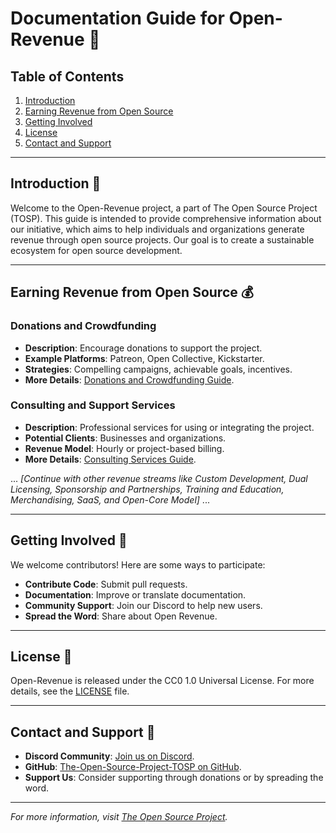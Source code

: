# Documentation Guide for Open-Revenue 📘

## Table of Contents
1. [Introduction](#introduction)
2. [Earning Revenue from Open Source](#earning-revenue-from-open-source)
3. [Getting Involved](#getting-involved)
4. [License](#license)
5. [Contact and Support](#contact-and-support)

---

<a id="introduction"></a>
## Introduction 📖

Welcome to the Open-Revenue project, a part of The Open Source Project (TOSP). This guide is intended to provide comprehensive information about our initiative, which aims to help individuals and organizations generate revenue through open source projects. Our goal is to create a sustainable ecosystem for open source development.

---

<a id="earning-revenue-from-open-source"></a>
## Earning Revenue from Open Source 💰

### Donations and Crowdfunding
- **Description**: Encourage donations to support the project.
- **Example Platforms**: Patreon, Open Collective, Kickstarter.
- **Strategies**: Compelling campaigns, achievable goals, incentives.
- **More Details**: [Donations and Crowdfunding Guide](#).

### Consulting and Support Services
- **Description**: Professional services for using or integrating the project.
- **Potential Clients**: Businesses and organizations.
- **Revenue Model**: Hourly or project-based billing.
- **More Details**: [Consulting Services Guide](#).

... _[Continue with other revenue streams like Custom Development, Dual Licensing, Sponsorship and Partnerships, Training and Education, Merchandising, SaaS, and Open-Core Model]_ ...

---

<a id="getting-involved"></a>
## Getting Involved 🤗

We welcome contributors! Here are some ways to participate:
- **Contribute Code**: Submit pull requests.
- **Documentation**: Improve or translate documentation.
- **Community Support**: Join our Discord to help new users.
- **Spread the Word**: Share about Open Revenue.

---

<a id="license"></a>
## License 📄

Open-Revenue is released under the CC0 1.0 Universal License. For more details, see the [LICENSE](LICENSE) file.

---

<a id="contact-and-support"></a>
## Contact and Support 📩

- **Discord Community**: [Join us on Discord](https://discord.gg/QMzvmuSh2v).
- **GitHub**: [The-Open-Source-Project-TOSP on GitHub](https://github.com/The-Open-Source-Project-TOSP).
- **Support Us**: Consider supporting through donations or by spreading the word.

---

_For more information, visit [The Open Source Project](https://github.com/The-Open-Source-Project-TOSP)._